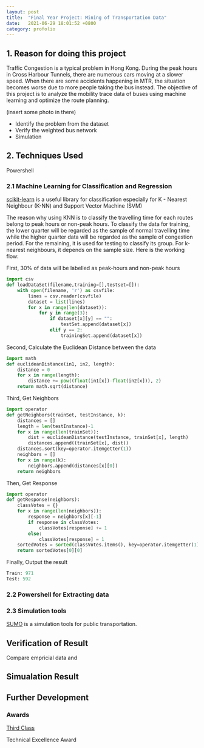 ```yaml
---
layout: post
title:  "Final Year Project: Mining of Transportation Data"
date:   2021-06-29 18:01:52 +0800
category: profolio
---
```


## 1. Reason for doing this project
Traffic Congestion is a typical problem in Hong Kong. During the peak hours in Cross Harbour Tunnels, there are numerous cars moving at a slower speed. When there are some accidents happening in MTR, the situation becomes worse due to more people taking the bus instead. The objective of this project is to analyze the mobility trace data of buses using machine learning and optimize the route planning.

(insert some photo in there)


- Identify the problem from the dataset
- Verify the weighted bus network
- Simulation

## 2. Techniques Used
Powershell

### 2.1 Machine Learning for Classification and Regression

[scikit-learn](https://scikit-learn.org/stable/) is a useful library for classification especially for K - Nearest Neighbour (K-NN) and Support Vector Machine (SVM)

The reason why using KNN is to classify the travelling time for each routes belong to peak hours or non-peak hours. To classify the data for training, the lower quarter will be regarded as the sample of normal travelling time while the higher quarter data will be regarded as the sample of congestion period. For the remaining, it is used for testing to classify its group. For k-nearest neighbours, it depends on the sample size. Here is the working flow:

First, 30% of data will be labelled as peak-hours and non-peak hours

```python
import csv
def loadDataSet(filename,training=[],testset=[]):
    with open(filename, 'r') as csvfile:
        lines = csv.reader(csvfile)
        dataset = list(lines)
        for x in range(len(dataset)):
            for y in range(3):
                if dataset[x][y] == "":
                    testSet.append(dataset[x])
                elif y == 2:
                    trainingSet.append(dataset[x])

```
Second, Calculate the Euclidean Distance between the data

```python
import math
def euclideanDistance(in1, in2, length):
    distance = 0
    for x in range(length):
        distance += pow((float(in1[x])-float(in2[x])), 2)
    return math.sqrt(distance)
```
Third, Get Neighbors 

```python
import operator
def getNeighbors(trainSet, testInstance, k):
    distances = []
    length = len(testInstance)-1
    for x in range(len(trainSet)):
        dist = euclideanDistance(testInstance, trainSet[x], length)
        distances.append((trainSet[x], dist))
    distances.sort(key=operator.itemgetter(1))
    neighbors = []
    for x in range(k):
        neighbors.append(distances[x][0])
    return neighbors    
```
Then, Get Response

```python
import operator
def getResponse(neighbors):
    classVotes = {}
    for x in range(len(neighbors)):
        response = neighbors[x][-1]
        if response in classVotes:
            classVotes[response] += 1
        else:
            classVotes[response] = 1
    sortedVotes = sorted(classVotes.items(), key=operator.itemgetter(1), reverse=True)
    return sortedVotes[0][0]    
```
Finally, Output the result

```python
Train: 971
Test: 592
```

### 2.2 Powershell for Extracting data


### 2.3 Simulation tools

[SUMO](https://sumo.dlr.de/docs/Simulation/Public_Transport.html) is a simulation tools for public transportation.

## Verification of Result
Compare empricial data and 

## Simualation Result

## Further Development


### Awards

[Third Class](https://www.polyu.edu.hk/eie/about-us/news-events/289-our-beng-in-eie-graduate-lam-lai-ying-won-the-third-class-award-in-the-pan-pearl-river-delta-region-it-project-competition-2020/)

Technical Excellence Award